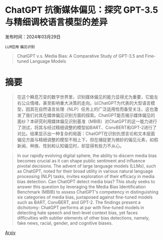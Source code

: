 # ChatGPT 抗衡媒体偏见：探究 GPT-3.5 与精细调校语言模型的差异

发布时间：2024年03月29日

`LLM应用` `偏见识别`

> ChatGPT v.s. Media Bias: A Comparative Study of GPT-3.5 and Fine-tuned Language Models

# 摘要

> 在这个瞬息万变的数字世界里，识别媒体偏见的能力显得尤为重要，它能左右公众情绪，甚至影响重大决策的走向。以ChatGPT为代表的大型语言模型，因其在自然语言处理（NLP）任务上的广泛适用性而备受关注，这也激发了我们对其在媒体偏见识别方面的探索。ChatGPT能否揭示媒体偏见的面纱？本研究利用媒体偏见识别基准（MBIB）对ChatGPT的这一能力进行了测试，将其与经过精细调整的模型如BART、ConvBERT和GPT-2进行了对比。结果显示出一种复杂的局面：ChatGPT在识别仇恨言论和文本层面偏见方面与精细调整的模型不相上下，但在捕捉更为微妙的偏见元素，如假新闻、种族、性别和认知偏见时，却显得有些力不从心。

> In our rapidly evolving digital sphere, the ability to discern media bias becomes crucial as it can shape public sentiment and influence pivotal decisions. The advent of large language models (LLMs), such as ChatGPT, noted for their broad utility in various natural language processing (NLP) tasks, invites exploration of their efficacy in media bias detection. Can ChatGPT detect media bias? This study seeks to answer this question by leveraging the Media Bias Identification Benchmark (MBIB) to assess ChatGPT's competency in distinguishing six categories of media bias, juxtaposed against fine-tuned models such as BART, ConvBERT, and GPT-2. The findings present a dichotomy: ChatGPT performs at par with fine-tuned models in detecting hate speech and text-level context bias, yet faces difficulties with subtler elements of other bias detections, namely, fake news, racial, gender, and cognitive biases.

[Arxiv](https://arxiv.org/abs/2403.20158)